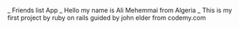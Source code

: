 _ Friends list App
_ Hello my name is Ali Mehemmai from Algeria 
_ This is my first project by ruby on rails guided by john elder from codemy.com
